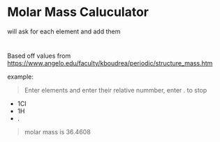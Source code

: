 # Molar Mass Caluculator
will ask for each element and add them
#
Based off values from https://www.angelo.edu/faculty/kboudrea/periodic/structure_mass.htm

example:
> Enter elements and enter their relative nummber, enter . to stop
- 1Cl
- 1H
- .

> molar mass is 36.4608
